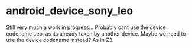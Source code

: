 android_device_sony_leo
==========================

Still very much a work in progress... Probably cant use the device codename Leo, as its already taken by another device. Maybe we need to use the device codename instead? As in Z3.
